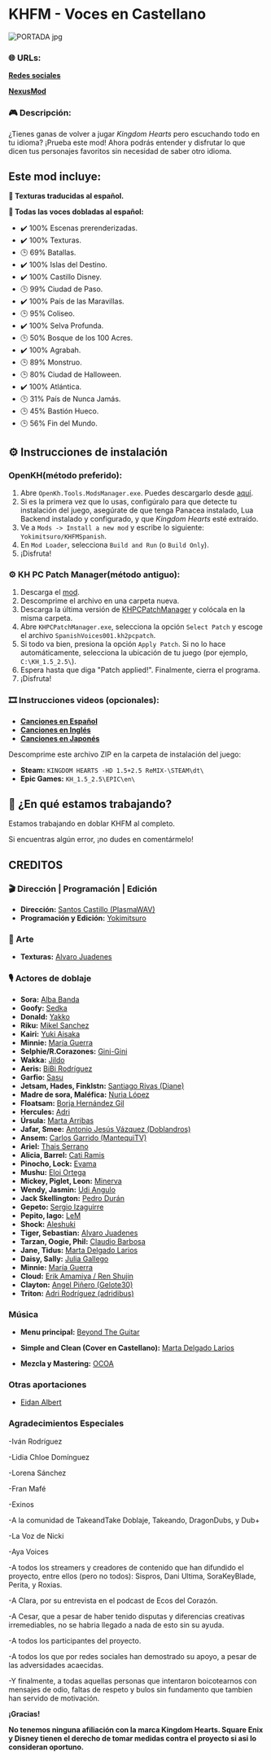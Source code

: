 # KHFM - Voces en Castellano

![PORTADA jpg](https://github.com/user-attachments/assets/cac71017-f182-4234-81e3-69c40aa61653)

### 🌐 URLs:

[**Redes sociales**](http://linktr.ee/khspmix)

[**NexusMod**](#)

### 🎮 Descripción:

¿Tienes ganas de volver a jugar *Kingdom Hearts* pero escuchando todo en tu idioma? ¡Prueba este mod! Ahora podrás entender y disfrutar lo que dicen tus personajes favoritos sin necesidad de saber otro idioma.

## Este mod incluye:
**📜 Texturas traducidas al español.**

**📜 Todas las voces dobladas al español:**

- ✔️ 100% Escenas prerenderizadas.
- ✔️ 100% Texturas.
- 🕒 69% Batallas.
- ✔️ 100% Islas del Destino.
- ✔️ 100% Castillo Disney.
- 🕒 99% Ciudad de Paso.
- ✔️ 100% País de las Maravillas.
- 🕒 95% Coliseo.
- ✔️ 100% Selva Profunda.
- 🕒 50% Bosque de los 100 Acres.
- ✔️ 100% Agrabah.
- 🕒 89% Monstruo.
- 🕒 80% Ciudad de Halloween.
- ✔️ 100% Atlántica.
- 🕒 31% País de Nunca Jamás.
- 🕒 45% Bastión Hueco.
- 🕒 56% Fin del Mundo.

## ⚙️ Instrucciones de instalación
### OpenKH(método preferido):

1. Abre `OpenKh.Tools.ModsManager.exe`. Puedes descargarlo desde [aquí](https://github.com/OpenKH/OpenKh/releases/download/latest/openkh.zip).
2. Si es la primera vez que lo usas, configúralo para que detecte tu instalación del juego, asegúrate de que tenga Panacea instalado, Lua Backend instalado y configurado, y que *Kingdom Hearts* esté extraído.
3. Ve a `Mods -> Install a new mod` y escribe lo siguiente: `Yokimitsuro/KHFMSpanish`.
4. En `Mod Loader`, selecciona `Build and Run` (o `Build Only`).
5. ¡Disfruta!

### ⚙️ KH PC Patch Manager(método antiguo):

1. Descarga el [mod](#).
2. Descomprime el archivo en una carpeta nueva.
3. Descarga la última versión de [KHPCPatchManager](https://github.com/AntonioDePau/KHPCPatchManager/releases/) y colócala en la misma carpeta.
4. Abre `KHPCPatchManager.exe`, selecciona la opción `Select Patch` y escoge el archivo `SpanishVoices001.kh2pcpatch`.
5. Si todo va bien, presiona la opción `Apply Patch`. Si no lo hace automáticamente, selecciona la ubicación de tu juego (por ejemplo, `C:\KH_1.5_2.5\`).
6. Espera hasta que diga "Patch applied!". Finalmente, cierra el programa.
7. ¡Disfruta!

### 🎞️ Instrucciones videos (opcionales):

- [**Canciones en Español**](https://github.com/Yokimitsuro/KHFMSpanish/releases/download/Videos/KHFMSpanishMix_Cinematicas_ESP.zip)  
- [**Canciones en Inglés**](https://github.com/Yokimitsuro/KHFMSpanish/releases/download/Videos/KHFMSpanishMix_Cinematicas_EN.zip)  
- [**Canciones en Japonés**](https://github.com/Yokimitsuro/KHFMSpanish/releases/download/Videos/KHFMSpanishMix_Cinematicas_JP.zip)  

Descomprime este archivo ZIP en la carpeta de instalación del juego:

- **Steam:** `KINGDOM HEARTS -HD 1.5+2.5 ReMIX-\STEAM\dt\`
- **Epic Games:** `KH_1.5_2.5\EPIC\en\`

## 📌 ¿En qué estamos trabajando?

Estamos trabajando en doblar KHFM al completo.

Si encuentras algún error, ¡no dudes en comentármelo!

## CREDITOS

### 🎬​ Dirección | Programación | Edición

- **Dirección:** [Santos Castillo (PlasmaWAV)](https://www.instagram.com/plasmawav/)
- **Programación y Edición:** [Yokimitsuro](https://x.com/Yokimitsuro)

### 🎨 Arte
- **Texturas:** [Alvaro Juadenes](https://www.instagram.com/alvarojaudenes.art/)
  
### 🎙️ Actores de doblaje

- **Sora:** [Alba Banda](https://www.instagram.com/_albabn_/)
- **Goofy:** [Sedka](https://www.instagram.com/sedka_/?hl=es)
- **Donald:** [Yakko](#)
- **Riku:** [Mikel Sanchez](https://www.instagram.com/grixmistery/)
- **Kairi:** [Yuki Aisaka](https://linktr.ee/yukiaisaka)
- **Minnie:** [María Guerra](https://www.instagram.com/kaedh4ras?igsh=MXUxMXUzaGo0YTlkNg==)
- **Selphie/R.Corazones:** [Gini-Gini](https://x.com/_GiniGini_)
- **Wakka:** [Jildo](https://youtube.com/@sonjildodubs1115?si=ZjOyISdlPaRz49h6)
- **Aeris:** [BiBi Rodríguez](https://www.instagram.com/bibi.rodriguez._/)
- **Garfio:** [Sasu](https://www.instagram.com/sasukudubs/)
- **Jetsam, Hades, Finklstn:** [Santiago Rivas (Diane)](https://www.instagram.com/santiagorivaslocutor/)
- **Madre de sora, Maléfica:** [Nuria López](https://www.instagram.com/airun.locucionydoblaje?igsh=NXl2cmpvbGtiNjIz)
- **Floatsam:** [Borja Hernández Gil](https://www.instagram.com/dobla_bor?igsh=ejM0OHdiZGk3djJw)
- **Hercules:** [Adri](https://x.com/adriiiits)
- **Úrsula:** [Marta Arribas](https://www.instagram.com/jugando_con_voces?igsh=dGd5anhqYmM2ZWRr)
- **Jafar, Smee:** [Antonio Jesús Vázquez (Doblandros)](https://www.instagram.com/doblandros/profilecard/?igsh=MXdmaGc5ODRxemN1Mw==)
- **Ansem:** [Carlos Garrido (MantequiTV)](https://www.instagram.com/carlosgarrido.doblaje/)
- **Ariel:** [Thais Serrano](https://www.instagram.com/thaisdoblajes/)
- **Alicia, Barrel:** [Cati Ramis](https://www.instagram.com/artby.cati)
- **Pinocho, Lock:** [Evama](https://www.youtube.com/@Evama2.0)
- **Mushu:** [Eloi Ortega](https://www.instagram.com/lexioltg/)
- **Mickey, Piglet, Leon:** [Minerva](https://www.youtube.com/@FENIXDUBS)
- **Wendy, Jasmin:** [Udi Angulo](https://www.instagram.com/cl4.udi.4?igsh=MWxtdzdhZDN0cGc5ag==)
- **Jack Skellington:** [Pedro Durán](https://www.tiktok.com/@pedroduranvoz?_t=ZN-8u9n7Sm8OwM&_r=1)
- **Gepeto:** [Sergio Izaguirre](https://www.youtube.com/channel/UC4eZKlYzTuBGCbCq_JlT-2w)
- **Pepito, Iago:** [LeM](https://www.tiktok.com/@manuelmc555?_t=ZN-8u9p3LjLy1W&_r=1)
- **Shock:** [Aleshuki](https://www.tiktok.com/@fukikae_?lang=es)
- **Tiger, Sebastian:** [Alvaro Juadenes](https://www.instagram.com/alvarojaudenes.art/)
- **Tarzan, Oogie, Phil:** [Claudio Barbosa](https://youtube.com/@ultimateversus?si=JqkK65j4N_3iwhQn)
- **Jane, Tidus:** [Marta Delgado Larios](https://www.youtube.com/@martadubs)
- **Daisy, Sally:** [Julia Gallego](https://www.instagram.com/juliagallegovoz?igsh=YW1yMDg3OHNydW8y&utm_source=qr)
- **Minnie:** [María Guerra](https://www.instagram.com/kaedh4ras?igsh=MXUxMXUzaGo0YTlkNg==)
- **Cloud:** [Erik Amamiya / Ren Shujin](https://www.instagram.com/erik_amamiya/)
- **Clayton:** [Angel Piñero (Gelote30)](https://www.instagram.com/gelote30?igsh=MTVnZmRtaXdoM3NmNg==)
- **Triton:** [Adri Rodríguez (adridibus)](https://www.instagram.com/adridibus_dub/)

### Música

- **Menu principal:** [Beyond The Guitar](https://www.youtube.com/@BeyondTheGuitar)
  
- **Simple and Clean (Cover en Castellano):** [Marta Delgado Larios](https://www.youtube.com/@martadubs)
- **Mezcla y Mastering:** [OCOA](https://www.instagram.com/ocoa.music/)

### Otras aportaciones

- [Eidan Albert](https://www.instagram.com/_trifulkas_?igsh=cTh6b3EzbDdta2gx)

### Agradecimientos Especiales

-Iván Rodríguez

-Lidia Chloe Domínguez

-Lorena Sánchez

-Fran Mafé

-Exinos

-A la comunidad de TakeandTake Doblaje, Takeando, DragonDubs, y Dub+

-La Voz de Nicki

-Aya Voices

-A todos los streamers y creadores de contenido que han difundido el proyecto, entre ellos (pero no todos): Sispros, Dani Ultima, SoraKeyBlade, Perita, y Roxias.

-A Clara, por su entrevista en el podcast de Ecos del Corazón.

-A Cesar, que a pesar de haber tenido disputas y diferencias creativas irremediables, no se habria llegado a nada de esto sin su ayuda.

-A todos los participantes del proyecto.

-A todos los que por redes sociales han demostrado su apoyo, a pesar de las adversidades acaecidas.

-Y finalmente, a todas aquellas personas que intentaron boicotearnos con mensajes de odio, faltas de respeto y bulos sin fundamento que tambien han servido de motivación.

**¡Gracias!**

**No tenemos ninguna afiliación con la marca Kingdom Hearts. Square Enix y Disney tienen el derecho de tomar medidas contra el proyecto si asi lo consideran oportuno.**
